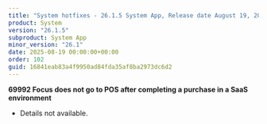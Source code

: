 ```yaml
---
title: "System hotfixes - 26.1.5 System App, Release date August 19, 2025 - Hotfixes"
product: System
version: "26.1.5"
subproduct: System App
minor_version: "26.1"
date: 2025-08-19 00:00:00+00:00
order: 102
guid: 16841eab83a4f9950ad84fda35af8ba2973dc6d2
---
```


<strong>69992 Focus does not go to POS after completing a purchase in a SaaS environment</strong>
<ul><li>Details not available.</li></ul>

